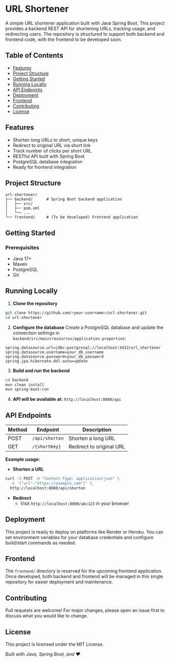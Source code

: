 # URL Shortener

A simple URL shortener application built with Java Spring Boot. This project provides a backend REST API for shortening URLs, tracking usage, and redirecting users. The repository is structured to support both backend and frontend code, with the frontend to be developed soon.

## Table of Contents
* [Features](#features)
* [Project Structure](#project-structure)
* [Getting Started](#getting-started)
* [Running Locally](#running-locally)
* [API Endpoints](#api-endpoints)
* [Deployment](#deployment)
* [Frontend](#frontend)
* [Contributing](#contributing)
* [License](#license)

## Features
* Shorten long URLs to short, unique keys
* Redirect to original URL via short link
* Track number of clicks per short URL
* RESTful API built with Spring Boot
* PostgreSQL database integration
* Ready for frontend integration

## Project Structure
```
url-shortener/
├── backend/      # Spring Boot backend application
│   ├── src/
│   ├── pom.xml
│   └── ...
└── frontend/     # (To be developed) Frontend application
```

## Getting Started

### Prerequisites
* Java 17+
* Maven
* PostgreSQL
* Git

## Running Locally

1. **Clone the repository**
```bash
git clone https://github.com/<your-username>/url-shortener.git
cd url-shortener
```

2. **Configure the database**
Create a PostgreSQL database and update the connection settings in `backend/src/main/resources/application.properties`:
```properties
spring.datasource.url=jdbc:postgresql://localhost:5432/url_shortener
spring.datasource.username=your_db_username
spring.datasource.password=your_db_password
spring.jpa.hibernate.ddl-auto=update
```

3. **Build and run the backend**
```bash
cd backend
mvn clean install
mvn spring-boot:run
```

4. **API will be available at:** `http://localhost:8080/api`

## API Endpoints

| Method | Endpoint | Description |
|--------|----------|-------------|
| POST | `/api/shorten` | Shorten a long URL |
| GET | `/{shortKey}` | Redirect to original URL |

**Example usage:**

* **Shorten a URL**
```bash
curl -X POST -H "Content-Type: application/json" \
  -d '{"url":"https://example.com"}' \
  http://localhost:8080/api/shorten
```

* **Redirect**
  * Visit `http://localhost:8080/abc123` in your browser

## Deployment

This project is ready to deploy on platforms like Render or Heroku. You can set environment variables for your database credentials and configure build/start commands as needed.

## Frontend

The `frontend/` directory is reserved for the upcoming frontend application. Once developed, both backend and frontend will be managed in this single repository for easier deployment and maintenance.

## Contributing

Pull requests are welcome! For major changes, please open an issue first to discuss what you would like to change.

## License

This project is licensed under the MIT License.

*Built with Java, Spring Boot, and ❤️*
